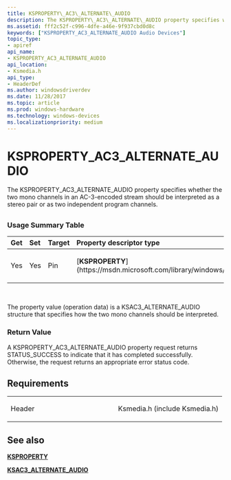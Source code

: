 ```yaml
---
title: KSPROPERTY\_AC3\_ALTERNATE\_AUDIO
description: The KSPROPERTY\_AC3\_ALTERNATE\_AUDIO property specifies whether the two mono channels in an AC-3-encoded stream should be interpreted as a stereo pair or as two independent program channels.
ms.assetid: fff2c52f-c996-4dfe-a46e-9f937cbd0d8c
keywords: ["KSPROPERTY_AC3_ALTERNATE_AUDIO Audio Devices"]
topic_type:
- apiref
api_name:
- KSPROPERTY_AC3_ALTERNATE_AUDIO
api_location:
- Ksmedia.h
api_type:
- HeaderDef
ms.author: windowsdriverdev
ms.date: 11/28/2017
ms.topic: article
ms.prod: windows-hardware
ms.technology: windows-devices
ms.localizationpriority: medium
---
```


# KSPROPERTY\_AC3\_ALTERNATE\_AUDIO


The KSPROPERTY\_AC3\_ALTERNATE\_AUDIO property specifies whether the two mono channels in an AC-3-encoded stream should be interpreted as a stereo pair or as two independent program channels.

## <span id="ddk_ksproperty_ac3_alternate_audio_ks"></span><span id="DDK_KSPROPERTY_AC3_ALTERNATE_AUDIO_KS"></span>


### <span id="Usage_Summary_Table"></span><span id="usage_summary_table"></span><span id="USAGE_SUMMARY_TABLE"></span>Usage Summary Table

<table>
<colgroup>
<col width="20%" />
<col width="20%" />
<col width="20%" />
<col width="20%" />
<col width="20%" />
</colgroup>
<thead>
<tr class="header">
<th align="left">Get</th>
<th align="left">Set</th>
<th align="left">Target</th>
<th align="left">Property descriptor type</th>
<th align="left">Property value type</th>
</tr>
</thead>
<tbody>
<tr class="odd">
<td align="left"><p>Yes</p></td>
<td align="left"><p>Yes</p></td>
<td align="left"><p>Pin</p></td>
<td align="left"><p>[<strong>KSPROPERTY</strong>](https://msdn.microsoft.com/library/windows/hardware/ff564262)</p></td>
<td align="left"><p>[<strong>KSAC3_ALTERNATE_AUDIO</strong>](https://msdn.microsoft.com/library/windows/hardware/ff537055)</p></td>
</tr>
</tbody>
</table>

 

The property value (operation data) is a KSAC3\_ALTERNATE\_AUDIO structure that specifies how the two mono channels should be interpreted.

### <span id="Return_Value"></span><span id="return_value"></span><span id="RETURN_VALUE"></span>Return Value

A KSPROPERTY\_AC3\_ALTERNATE\_AUDIO property request returns STATUS\_SUCCESS to indicate that it has completed successfully. Otherwise, the request returns an appropriate error status code.

Requirements
------------

<table>
<colgroup>
<col width="50%" />
<col width="50%" />
</colgroup>
<tbody>
<tr class="odd">
<td align="left"><p>Header</p></td>
<td align="left">Ksmedia.h (include Ksmedia.h)</td>
</tr>
</tbody>
</table>

## <span id="see_also"></span>See also


[**KSPROPERTY**](https://msdn.microsoft.com/library/windows/hardware/ff564262)

[**KSAC3\_ALTERNATE\_AUDIO**](https://msdn.microsoft.com/library/windows/hardware/ff537055)

 

 






